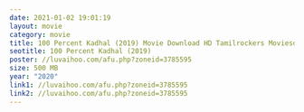 ```yaml
---
date: 2021-01-02 19:01:19
layout: movie
category: movie
title: 100 Percent Kadhal (2019) Movie Download HD Tamilrockers Moviesda
seotitle: 100 Percent Kadhal (2019)
poster: //luvaihoo.com/afu.php?zoneid=3785595
size: 500 MB
year: "2020"
link1: //luvaihoo.com/afu.php?zoneid=3785595
link2: //luvaihoo.com/afu.php?zoneid=3785595
---
```

